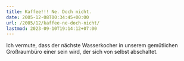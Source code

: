 ```yaml
---
title: Kaffee!!! Ne. Doch nicht.
date: 2005-12-08T00:34:45+00:00
url: /2005/12/kaffee-ne-doch-nicht/
lastmod: 2023-09-10T19:14:12+07:00
---
```

Ich vermute, dass der nächste Wasserkocher in unserem gemütlichen Großraumbüro einer sein wird, der sich von selbst abschaltet.
